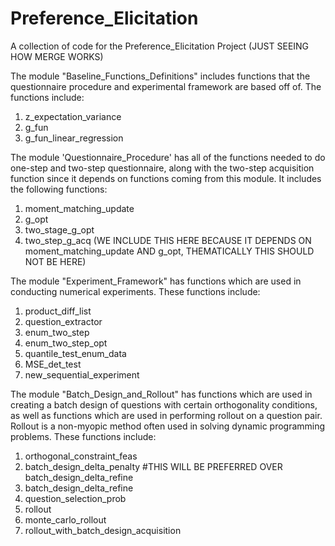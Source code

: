 # Preference_Elicitation
A collection of code for the Preference_Elicitation Project (JUST SEEING HOW MERGE WORKS)

The module "Baseline_Functions_Definitions" includes functions that the questionnaire procedure and experimental framework
are based off of. The functions include:
1. z_expectation_variance
2. g_fun
4. g_fun_linear_regression

The module 'Questionnaire_Procedure' has all of the functions needed to do one-step and 
two-step questionnaire, along with the two-step acquisition function since it depends on functions
coming from this module. It includes the following functions:
1. moment_matching_update
2. g_opt
3. two_stage_g_opt
4. two_step_g_acq (WE INCLUDE THIS HERE BECAUSE IT DEPENDS ON moment_matching_update AND g_opt, THEMATICALLY THIS
SHOULD NOT BE HERE)

The module "Experiment_Framework" has functions which are used in conducting numerical experiments. These functions include:
1. product_diff_list
2. question_extractor
3. enum_two_step
4. enum_two_step_opt
5. quantile_test_enum_data
6. MSE_det_test 
7. new_sequential_experiment

The module "Batch_Design_and_Rollout" has functions which are used in creating a batch design of questions with certain orthogonality conditions,
as well as functions which are used in performing rollout on a question pair. Rollout is a non-myopic method often used in solving dynamic programming problems. 
These functions include:
1. orthogonal_constraint_feas
2. batch_design_delta_penalty #THIS WILL BE PREFERRED OVER batch_design_delta_refine
3. batch_design_delta_refine
4. question_selection_prob
5. rollout
6. monte_carlo_rollout
7. rollout_with_batch_design_acquisition
